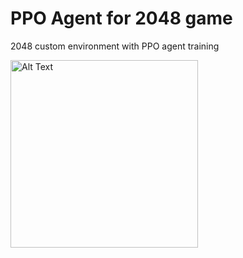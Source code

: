 # PPO Agent for 2048 game
<p>2048 custom environment with PPO agent training</p>

<img src="2048_play.gif" alt="Alt Text" width="300"/>
